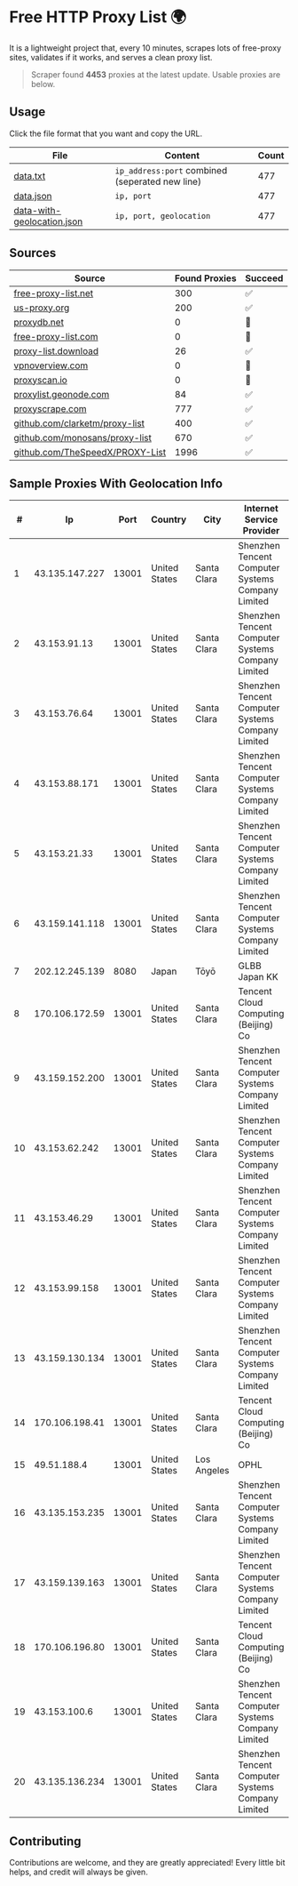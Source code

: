
# Free HTTP Proxy List 🌍

It is a lightweight project that, every 10 minutes, scrapes lots of free-proxy sites, validates if it works, and serves a clean proxy list.


> Scraper found **4453** proxies at the latest update. Usable proxies are below.

## Usage

Click the file format that you want and copy the URL.


|File|Content|Count|
|----|-------|-----|
|[data.txt](https://raw.githubusercontent.com/themiralay/Proxy-List-World/master/data.txt)|`ip_address:port` combined (seperated new line)|477|
|[data.json](https://raw.githubusercontent.com/themiralay/Proxy-List-World/master/data.json)|`ip, port`|477|
|[data-with-geolocation.json](https://raw.githubusercontent.com/themiralay/Proxy-List-World/master/data-with-geolocation.json)|`ip, port, geolocation`|477|

## Sources

|Source|Found Proxies|Succeed|
|------|-------------|-------|
|[free-proxy-list.net](https://free-proxy-list.net)|300|✅|
|[us-proxy.org](https://www.us-proxy.org)|200|✅|
|[proxydb.net](http://proxydb.net)|0|🚫|
|[free-proxy-list.com](https://free-proxy-list.com/?page=&port=&type%5B%5D=http&type%5B%5D=https&up_time=0&search=Search)|0|🚫|
|[proxy-list.download](https://www.proxy-list.download/HTTP)|26|✅|
|[vpnoverview.com](https://vpnoverview.com/privacy/anonymous-browsing/free-proxy-servers)|0|🚫|
|[proxyscan.io](https://www.proxyscan.io)|0|🚫|
|[proxylist.geonode.com](https://proxylist.geonode.com/api/proxy-list?limit=300&page=1&sort_by=lastChecked&sort_type=desc&protocols=http,https)|84|✅|
|[proxyscrape.com](https://api.proxyscrape.com/v2/?request=displayproxies&protocol=http&timeout=10000&country=all&ssl=all&anonymity=all)|777|✅|
|[github.com/clarketm/proxy-list](https://raw.githubusercontent.com/clarketm/proxy-list/master/proxy-list-raw.txt)|400|✅|
|[github.com/monosans/proxy-list](https://raw.githubusercontent.com/monosans/proxy-list/main/proxies/http.txt)|670|✅|
|[github.com/TheSpeedX/PROXY-List](https://raw.githubusercontent.com/TheSpeedX/PROXY-List/master/http.txt)|1996|✅|


## Sample Proxies With Geolocation Info

|#|Ip|Port|Country|City|Internet Service Provider|
|-|--|----|-------|----|-------------------------|
|1|43.135.147.227|13001|United States|Santa Clara|Shenzhen Tencent Computer Systems Company Limited|
|2|43.153.91.13|13001|United States|Santa Clara|Shenzhen Tencent Computer Systems Company Limited|
|3|43.153.76.64|13001|United States|Santa Clara|Shenzhen Tencent Computer Systems Company Limited|
|4|43.153.88.171|13001|United States|Santa Clara|Shenzhen Tencent Computer Systems Company Limited|
|5|43.153.21.33|13001|United States|Santa Clara|Shenzhen Tencent Computer Systems Company Limited|
|6|43.159.141.118|13001|United States|Santa Clara|Shenzhen Tencent Computer Systems Company Limited|
|7|202.12.245.139|8080|Japan|Tōyō|GLBB Japan KK|
|8|170.106.172.59|13001|United States|Santa Clara|Tencent Cloud Computing (Beijing) Co|
|9|43.159.152.200|13001|United States|Santa Clara|Shenzhen Tencent Computer Systems Company Limited|
|10|43.153.62.242|13001|United States|Santa Clara|Shenzhen Tencent Computer Systems Company Limited|
|11|43.153.46.29|13001|United States|Santa Clara|Shenzhen Tencent Computer Systems Company Limited|
|12|43.153.99.158|13001|United States|Santa Clara|Shenzhen Tencent Computer Systems Company Limited|
|13|43.159.130.134|13001|United States|Santa Clara|Shenzhen Tencent Computer Systems Company Limited|
|14|170.106.198.41|13001|United States|Santa Clara|Tencent Cloud Computing (Beijing) Co|
|15|49.51.188.4|13001|United States|Los Angeles|OPHL|
|16|43.135.153.235|13001|United States|Santa Clara|Shenzhen Tencent Computer Systems Company Limited|
|17|43.159.139.163|13001|United States|Santa Clara|Shenzhen Tencent Computer Systems Company Limited|
|18|170.106.196.80|13001|United States|Santa Clara|Tencent Cloud Computing (Beijing) Co|
|19|43.153.100.6|13001|United States|Santa Clara|Shenzhen Tencent Computer Systems Company Limited|
|20|43.135.136.234|13001|United States|Santa Clara|Shenzhen Tencent Computer Systems Company Limited|



## Contributing

Contributions are welcome, and they are greatly appreciated! Every
little bit helps, and credit will always be given.

